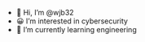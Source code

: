 - 👋 Hi, I’m @wjb32
- 😀 I’m interested in cybersecurity 
- 🌱 I’m currently learning engineering

<!---
wjb32/wjb32 is a ✨ special ✨ repository because its `README.md` (this file) appears on your GitHub profile.
You can click the Preview link to take a look at your changes.


- 💞️ I’m looking to collaborate on ...
- 📫 How to reach me ...
- ⚡ Fun fact: ...
--->
